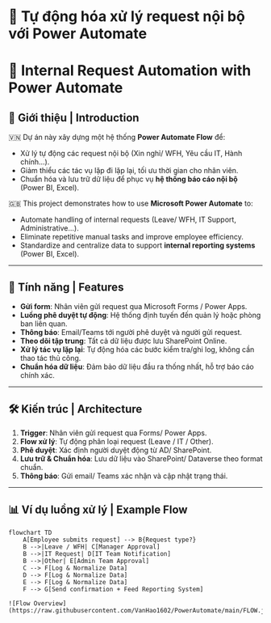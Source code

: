 # 🏢 Tự động hóa xử lý request nội bộ với Power Automate  
# 🏢 Internal Request Automation with Power Automate  

## 📌 Giới thiệu | Introduction  

🇻🇳 Dự án này xây dựng một hệ thống **Power Automate Flow** để:  
- Xử lý tự động các request nội bộ (Xin nghỉ/ WFH, Yêu cầu IT, Hành chính...).  
- Giảm thiểu các tác vụ lặp đi lặp lại, tối ưu thời gian cho nhân viên.  
- Chuẩn hóa và lưu trữ dữ liệu để phục vụ **hệ thống báo cáo nội bộ** (Power BI, Excel).  

🇬🇧 This project demonstrates how to use **Microsoft Power Automate** to:  
- Automate handling of internal requests (Leave/ WFH, IT Support, Administrative...).  
- Eliminate repetitive manual tasks and improve employee efficiency.  
- Standardize and centralize data to support **internal reporting systems** (Power BI, Excel).  

---

## 🚀 Tính năng | Features  

- **Gửi form**: Nhân viên gửi request qua Microsoft Forms / Power Apps.  
- **Luồng phê duyệt tự động**: Hệ thống định tuyến đến quản lý hoặc phòng ban liên quan.  
- **Thông báo**: Email/Teams tới người phê duyệt và người gửi request.  
- **Theo dõi tập trung**: Tất cả dữ liệu được lưu SharePoint Online.  
- **Xử lý tác vụ lặp lại**: Tự động hóa các bước kiểm tra/ghi log, không cần thao tác thủ công.  
- **Chuẩn hóa dữ liệu**: Đảm bảo dữ liệu đầu ra thống nhất, hỗ trợ báo cáo chính xác.  

---

## 🛠️ Kiến trúc | Architecture  

1. **Trigger**: Nhân viên gửi request qua Forms/ Power Apps.  
2. **Flow xử lý**: Tự động phân loại request (Leave / IT / Other).  
3. **Phê duyệt**: Xác định người duyệt động từ AD/ SharePoint.  
4. **Lưu trữ & Chuẩn hóa**: Lưu dữ liệu vào SharePoint/ Dataverse theo format chuẩn.  
5. **Thông báo**: Gửi email/ Teams xác nhận và cập nhật trạng thái.  

---

## 📊 Ví dụ luồng xử lý | Example Flow  

```mermaid
flowchart TD
    A[Employee submits request] --> B{Request type?}
    B -->|Leave / WFH| C[Manager Approval]
    B -->|IT Request| D[IT Team Notification]
    B -->|Other| E[Admin Team Approval]
    C --> F[Log & Normalize Data]
    D --> F[Log & Normalize Data]
    E --> F[Log & Normalize Data]
    F --> G[Send confirmation + Feed Reporting System]

![Flow Overview](https://raw.githubusercontent.com/VanHao1602/PowerAutomate/main/FLOW.jfif)
